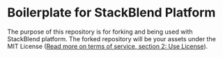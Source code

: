 # Boilerplate for StackBlend Platform

The purpose of this repository is for forking and being used with StackBlend platform. The forked repository will be your assets under the MIT License ([Read more on terms of service, section 2: Use License](https://www.softenstorm.com/stackblend-policy-and-terms)).
